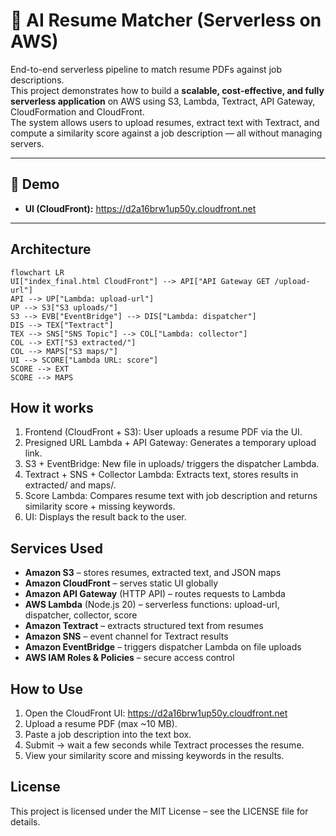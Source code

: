 # 📝 AI Resume Matcher (Serverless on AWS)

End-to-end serverless pipeline to match resume PDFs against job descriptions.  
This project demonstrates how to build a **scalable, cost-effective, and fully serverless application** on AWS using S3, Lambda, Textract, API Gateway, CloudFormation and CloudFront.  
The system allows users to upload resumes, extract text with Textract, and compute a similarity score against a job description — all without managing servers.

---

## 🚀 Demo
- **UI (CloudFront):** https://d2a16brw1up50y.cloudfront.net

---

## Architecture

```mermaid
flowchart LR
UI["index_final.html CloudFront"] --> API["API Gateway GET /upload-url"]
API --> UP["Lambda: upload-url"]
UP --> S3["S3 uploads/"]
S3 --> EVB["EventBridge"] --> DIS["Lambda: dispatcher"]
DIS --> TEX["Textract"]
TEX --> SNS["SNS Topic"] --> COL["Lambda: collector"]
COL --> EXT["S3 extracted/"]
COL --> MAPS["S3 maps/"]
UI --> SCORE["Lambda URL: score"]
SCORE --> EXT
SCORE --> MAPS
```

## How it works

1. Frontend (CloudFront + S3): User uploads a resume PDF via the UI.
2. Presigned URL Lambda + API Gateway: Generates a temporary upload link.
3. S3 + EventBridge: New file in uploads/ triggers the dispatcher Lambda.
4. Textract + SNS + Collector Lambda: Extracts text, stores results in extracted/ and maps/.
5. Score Lambda: Compares resume text with job description and returns similarity score + missing keywords.
6. UI: Displays the result back to the user.

## Services Used

- **Amazon S3** – stores resumes, extracted text, and JSON maps
- **Amazon CloudFront** – serves static UI globally
- **Amazon API Gateway** (HTTP API) – routes requests to Lambda
- **AWS Lambda** (Node.js 20) – serverless functions: upload-url, dispatcher, collector, score
- **Amazon Textract** – extracts structured text from resumes
- **Amazon SNS** – event channel for Textract results
- **Amazon EventBridge** – triggers dispatcher Lambda on file uploads
- **AWS IAM Roles & Policies** – secure access control

## How to Use

1. Open the CloudFront UI: https://d2a16brw1up50y.cloudfront.net
2. Upload a resume PDF (max ~10 MB).
3. Paste a job description into the text box.
4. Submit → wait a few seconds while Textract processes the resume.
5. View your similarity score and missing keywords in the results.

## License
This project is licensed under the MIT License – see the LICENSE file for details.
